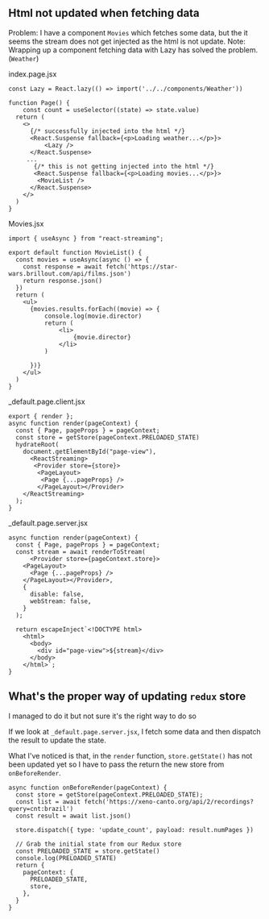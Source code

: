 
## Html not updated when fetching data 
Problem: I have a component `Movies` which fetches some data, but the it seems the stream does not get injected as the html is not update.
Note: Wrapping up a component fetching data with Lazy has solved the problem.(`Weather`)


index.page.jsx
```
const Lazy = React.lazy(() => import('../../components/Weather'))

function Page() {
    const count = useSelector((state) => state.value)
  return (
    <>
      {/* successfully injected into the html */}
      <React.Suspense fallback={<p>Loading weather...</p>}>
          <Lazy />
      </React.Suspense>
     ...
       {/* this is not getting injected into the html */}
       <React.Suspense fallback={<p>Loading movies...</p>}>
        <MovieList />
      </React.Suspense>
    </>
  )
}
```

Movies.jsx
```
import { useAsync } from "react-streaming";

export default function MovieList() {
  const movies = useAsync(async () => {
    const response = await fetch('https://star-wars.brillout.com/api/films.json')
    return response.json()
  })
  return (
    <ul>
      {movies.results.forEach((movie) => {
          console.log(movie.director)
          return (
              <li>
                  {movie.director}
              </li>
          )

      })}
    </ul>
  )
}
```

_default.page.client.jsx

```
export { render };
async function render(pageContext) {
  const { Page, pageProps } = pageContext;
  const store = getStore(pageContext.PRELOADED_STATE)
  hydrateRoot(
    document.getElementById("page-view"),
      <ReactStreaming>
       <Provider store={store}>
        <PageLayout>
         <Page {...pageProps} />
        </PageLayout></Provider>
    </ReactStreaming>
  );
}
```

_default.page.server.jsx
```
async function render(pageContext) {
  const { Page, pageProps } = pageContext;
  const stream = await renderToStream(
      <Provider store={pageContext.store}>
    <PageLayout>
      <Page {...pageProps} />
    </PageLayout></Provider>,
    {
      disable: false,
      webStream: false,
    }
  );

  return escapeInject`<!DOCTYPE html>
    <html>
      <body>
        <div id="page-view">${stream}</div>
      </body>
    </html>`;
}
```


## What's the proper way of updating `redux` store

I managed to do it but not sure it's the right way to do so

If we look at `_default.page.server.jsx`, I fetch some data and then dispatch the result to update the state.

What I've noticed is that, in the `render` function, `store.getState()` has not been updated yet so I have to pass the return the new store from `onBeforeRender`.

```
async function onBeforeRender(pageContext) {
  const store = getStore(pageContext.PRELOADED_STATE);
  const list = await fetch('https://xeno-canto.org/api/2/recordings?query=cnt:brazil')
  const result = await list.json()

  store.dispatch({ type: 'update_count', payload: result.numPages })

  // Grab the initial state from our Redux store
  const PRELOADED_STATE = store.getState()
  console.log(PRELOADED_STATE)
  return {
    pageContext: {
      PRELOADED_STATE,
      store,
    },
  }
}
```
